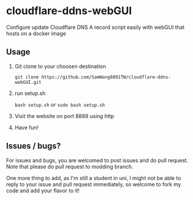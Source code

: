 # cloudflare-ddns-webGUI

Configure update Cloudflare DNS A record script easily with webGUI that hosts on a docker image

## Usage

1. Git clone to your choosen destination

   `git clone https://github.com/SamWang8891TW/cloudflare-ddns-webGUI.git`
2. run setup.sh

   `bash setup.sh` or `sudo bash setup.sh`
3. Visit the website on port 8888 using http
4. Have fun!

## Issues / bugs?

For issues and bugs, you are welcomed to post issues and do pull request. Note that please do pull request to modding branch. 

One more thing to add, as I'm still a student in uni, I might not be able to reply to your issue and pull request immediately, so welcome to fork my code and add your flavor to it!
